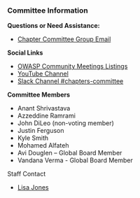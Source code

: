 ### Committee Information
**Questions or Need Assistance:** 
* [Chapter Committee Group Email](mailto:chapter-committee@owasp.org)

**Social Links**
* [OWASP Community Meetings Listings](https://owasp.org/www-community/meetings/)
* [YouTube Channel](https://www.youtube.com/channel/UCE2nt-oqRjwEAPSBtCtNVSw)
* [Slack Channel #chapters-committee](https://app.slack.com/client/T04T40NHX/C010AF25WSZ/details/top)

**Committee Members**
- Anant Shrivastava
- Azzeddine Ramrami
- John DiLeo (non-voting member)
- Justin Ferguson
- Kyle Smith
- Mohamed Alfateh
- Avi Douglen – Global Board Member
- Vandana Verma - Global Board Member



Staff Contact
- [Lisa Jones](mailto:lisa.jones@owasp.com)
